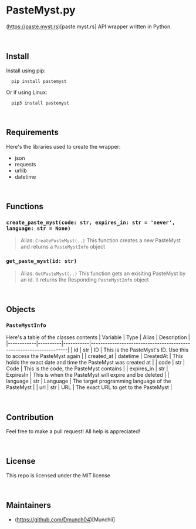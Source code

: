 # PasteMyst.py

(https://paste.myst.rs)[paste.myst.rs] API wrapper written in Python.

<br>

## Install

Install using pip:
```
  pip install pastemyst
```
Or if using Linux:
```
  pip3 install pastemyst
```

<br>

## Requirements

Here's the libraries used to create the wrapper:
- json
- requests
- urllib
- datetime

<br>

## Functions
### `create_paste_myst(code: str, expires_in: str = 'never', language: str = None)`

> Alias: `CreatePasteMyst(..)`
This function creates a new PasteMyst and returns a `PasteMystInfo` object

### `get_paste_myst(id: str)`

> Alias: `GetPasteMyst(..)`
This function gets an exisiting PasteMyst by an id. It returns the Responding `PasteMystInfo` object

<br>

## Objects
### `PasteMystInfo`

Here's a table of the classes contents
| Variable   | Type     | Alias     | Description                                                        |
|------------|----------|-----------|--------------------------------------------------------------------|
| id         | str      | ID        | This is the PasteMyst's ID. Use this to access the PasteMyst again |
| created_at | datetime | CreatedAt | This holds the exact date and time the PasteMyst was created at    |
| code       | str      | Code      | This is the code, the PasteMyst contains                           |
| expires_in | str      | ExpiresIn | This is when the PasteMyst will expire and be deleted              |
| language   | str      | Language  | The target programming language of the PasteMyst                   |
| url        | str      | URL       | The exact URL to get to the PasteMyst                              |

<br>

## Contribution

Feel free to make a pull request! All help is appreciated!

<br>

## License

This repo is licensed under the MIT license

<br>

## Maintainers

- (https://github.com/Dmunch04)[Munchii]
